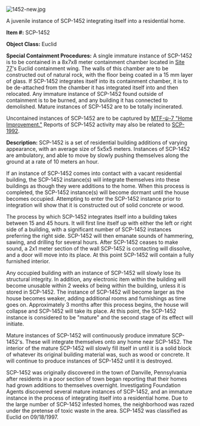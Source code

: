 ![1452-new.jpg](http://scp-wiki.wdfiles.com/local--files/scp-1452/1452-new.jpg)

A juvenile instance of SCP-1452 integrating itself into a residential home.

**Item #:** SCP-1452

**Object Class:** Euclid

**Special Containment Procedures:** A single immature instance of SCP-1452 is to be contained in a 8x7x8 meter containment chamber located in [Site 77](/secure-facility-dossier-site-77)'s Euclid containment wing. The walls of this chamber are to be constructed out of natural rock, with the floor being coated in a 15 mm layer of glass. If SCP-1452 integrates itself into its containment chamber, it is to be de-attached from the chamber it has integrated itself into and then relocated. Any immature instance of SCP-1452 found outside of containment is to be burned, and any building it has connected to demolished. Mature instances of SCP-1452 are to be totally incinerated.

Uncontained instances of SCP-1452 are to be captured by [MTF-ψ-7 "Home Improvement."](/mtf-psi-7-home-improvement-hub) Reports of SCP-1452 activity may also be related to [SCP-1992](/scp-1992).

**Description:** SCP-1452 is a set of residential building additions of varying appearance, with an average size of 5x5x5 meters. Instances of SCP-1452 are ambulatory, and able to move by slowly pushing themselves along the ground at a rate of 10 meters an hour.

If an instance of SCP-1452 comes into contact with a vacant residential building, the SCP-1452 instance(s) will integrate themselves into these buildings as though they were additions to the home. When this process is completed, the SCP-1452 instance(s) will become dormant until the house becomes occupied. Attempting to enter the SCP-1452 instance prior to integration will show that it is constructed out of solid concrete or wood.

The process by which SCP-1452 integrates itself into a building takes between 15 and 45 hours. It will first line itself up with either the left or right side of a building, with a significant number of SCP-1452 instances preferring the right side. SCP-1452 will then emanate sounds of hammering, sawing, and drilling for several hours. After SCP-1452 ceases to make sound, a 2x1 meter section of the wall SCP-1452 is contacting will dissolve, and a door will move into its place. At this point SCP-1452 will contain a fully furnished interior.

Any occupied building with an instance of SCP-1452 will slowly lose its structural integrity. In addition, any electronic item within the building will become unusable within 2 weeks of being within the building, unless it is stored in SCP-1452. The instance of SCP-1452 will become larger as the house becomes weaker, adding additional rooms and furnishings as time goes on. Approximately 3 months after this process begins, the house will collapse and SCP-1452 will take its place. At this point, the SCP-1452 instance is considered to be "mature" and the second stage of its effect will initiate.

Mature instances of SCP-1452 will continuously produce immature SCP-1452's. These will integrate themselves onto any home near SCP-1452. The interior of the mature SCP-1452 will slowly fill itself in until it is a solid block of whatever its original building material was, such as wood or concrete. It will continue to produce instances of SCP-1452 until it is destroyed.

SCP-1452 was originally discovered in the town of Danville, Pennsylvania after residents in a poor section of town began reporting that their homes had grown additions to themselves overnight. Investigating Foundation Agents discovered several mature instances of SCP-1452, and an immature instance in the process of integrating itself into a residential home. Due to the large number of SCP-1452 infested homes, the neighborhood was razed under the pretense of toxic waste in the area. SCP-1452 was classified as Euclid on 09/18/1997.